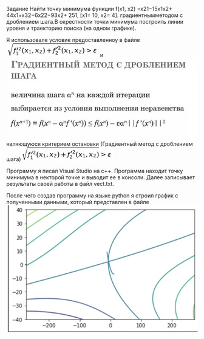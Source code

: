 Задание
Найти точку минимума функции f(x1, x2) =x21−15x1x2+ 44x1+x32−6x22−93x2+ 251,
[x1= 10, x2= 4].
градиентнымметодом с дроблением шага.В окрестности точки минимума построить линии уровня и траекторию поиска (на одном графике). 

Я использовалe условие предоставленноу в файле
![](/Условие.jpg) и ![](/формула.jpg) являющуюся критерием остановки (Градиентный метод с дроблением шага)![](/Условие.jpg)  

Программу я писал Visual Studio на с++.
Программа находит точку минимума в некторой точке и выводит ее в консоли. Далее записывает результаты своей работы в файл vect.txt.

После чего создав программу на языке python я строил график с полученными данными, который представлен
в файле ![](/график.jpg)

